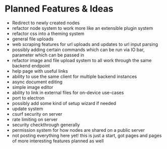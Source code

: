 # Planned Features & Ideas

- Redirect to newly created nodes
- refactor node system to work more like an extensible plugin system
- refactor css into a theming system
- general file uploads
- web scraping features for url uploads and updates to url input parsing
- possibly adding certain commands which can be run via IO bar, parameter which can be passed in
- refactor image and file upload system to all work through the same backend endpoint
- help page with useful links
- ability to use the same client for multiple backend instances
- async document editing
- simple image editor
- ability to link in external files for on-device use-cases
- port to electron
- possibly add some kind of setup wizard if needed
- update system
- csurf security on server
- rate limiting on server
- security checkthrough generally
- permission system for how nodes are shared on a public server
- not posting everything here yet! this is just a start, got pages and pages of more interesting features planned as well

